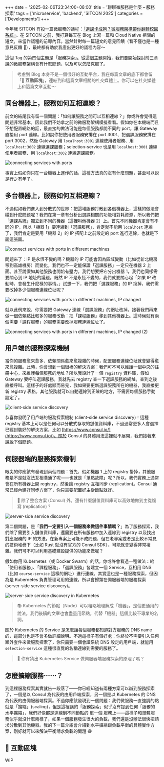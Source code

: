 +++
date = '2025-02-06T23:34:00+08:00'
title = '聊聊微服務是什麼 – 服務探索'
tags = ['microservice', 'backend', 'SITCON 2025']
categories = ['Developments']
+++

今年我 SITCON 有投一篇微服務的議程：[「選課卡成狗？微服務架構帶你翻轉校園系統」](https://sitcon.org/2025/agenda/a03517/)。在 SITCON 之前，我打算每天在 Blog 上寫一篇和 Cloud Native 相關的短文，來當作議程的前導內容。當然針對每一篇短文的意見回饋（看不懂也是一種意見反饋 🥺），最終都有助於我產出更好的議程內容～

這個 Tag 的第四個主題是「服務探索」。從這個主題開始，我們要開始探討前三章說的微服務架構會有什麼問題，以及可以怎麼克服了。

> 考慮到 Blog 本身不是一個很好的互動平台，我在每篇文章的底下都會留「**💬 互動區塊**」，連結到和這篇文章相關的社交媒體上。你可以在社交媒體上和這篇文章互動～

## 同台機器上，服務如何互相連線？

前文的結尾我有留一個問題：「如何讓服務之間可以互相連線？」你或許會覺得這問題非常基本，因此我們不妨拿之前的微服務架構模擬看看。假如你在本機端而且不想配置網路的話，最直接的做法可能是每個服務都開不同的 port，讓 Gateway 直接用 port 連線。比如說你把使用者服務安排在 port 3001、把選課服務安排在 port 3002，然後 Gateway 用 `localhost:3001` 連線使用者服務、用 `localhost:3002` 連線選課服務；selection-service 也是用 `localhost:3001` 連線使用者服務、用 `localhost:3002` 連線選課服務。

![connecting services with ports](https://assets.blog.pan93.com/microservice-service-discovery/connecting-services-with-ports.png)

事實上假如你只在一台機器上運作的話，這種方法真的沒有什麼問題，甚至可以說是行之有年了。

## 多台機器上，服務如何互相連線？

不過假如我們進入到分散式的世界：把這堆服務打散到各個機器上，這樣的做法會碰到什麼問題呢？我們在第一章有分析出選課相關的功能相對耗資源，所以我們把「選課系統」獨立到不同的機器（這裡叫他機器 2）上。首先不同機器肯定會有不同的 IP，所以「機器 1」要連線到「選課服務」，肯定就不能用 `localhost` 連線了，我們肯定是要用「機器 2」的 IP 搭配上之前設定的 port 進行連線，也就是下面這張圖。

![connect services with ports in different machines](https://assets.blog.pan93.com/microservice-service-discovery/connecting-services-with-ports-in-different-machines.png)

問題來了：IP 是永恆不變的嗎？機器的 IP 可能會因為區域變動（比如從新北機房移到高雄機房）而變化，我們也不一定能保證「選課服務」一定只在機器 2 上面。甚至說假如其他服務也開始有壓力，我們想要把它分出機器 1，我們也同樣需要關心到 IP 地址的議題。既然 IP 不是永恆不變的，我們就要關心起「如果 IP 改動時，會發生什麼樣的事情。」試想一下，我們把「選課服務」的 IP 換掉，我們需要改掉多少個服務連線位址呢？

![connecting services with ports in different machines, IP changed](https://assets.blog.pan93.com/microservice-service-discovery/connecting-services-with-ports-in-different-machines-ip-changed.png)

就以此例來說，你需要把 Gateway 連線「選課服務」的網址改掉。接著我們再來做一個依賴點比較多的服務改動：把「課程服務」移到其他機器上。這時候就有兩個需要「課程服務」的服務需要改掉服務連線位址了。

![connecting services with ports in different machines, IP changed (2)](https://assets.blog.pan93.com/microservice-service-discovery/connecting-services-with-ports-in-different-machines-ip-changed-2.png)

## 用戶端的服務探索機制

當你的服務愈來愈多、依賴關係愈來愈複雜的時候，配置服務連線位址就會變得愈來愈複雜。此時，你會想到一個很棒的解決方案：我們可不可以維護一個中央的註冊中心，來維護每個服務的地址？所以我設計了一個 `registry` 資料庫，假如 Gateway 要呼叫選課服務，我就先去 registry 查一下選課服務的網址，查到之後直接呼叫。這樣子的好處顯而易見，我如果要更新選課服務所在的機器，我直接更新 registry 表格，其他服務就可以自動連線到正確的地方，不需要每個服務手動設定了。

![client-side service discovery](https://assets.blog.pan93.com/microservice-service-discovery/client-side-service-discovery.png)

恭喜你發明了用戶端的服務探索機制 (client-side service discovery)！這種 registry 基本上可以是任何可以分散式存取的鍵值資料庫，不過通常更多人會選擇已經封裝好的解決方案，比如 [https://www.consul.io/](https://www.consul.io/)。關於 Consul 的具體用法這裡就不展開，我們接著來說說下個問題。

## 伺服器端的服務探索機制

眼尖的你應該有發現到兩個問題：首先，假如機器 1 上的 registry 掛掉，其他服務是不是就沒法互相溝通了呢——也就是「單點故障」呢？所以，我們實務上通常會在所有機器上開 registry，然後讓 registry 互相同步 (replication)。Consul 通常已經[內建好同步方案](https://ithelp.ithome.com.tw/articles/10233706)了，你只需要配置好主從節點就好。

> 🤔 除了整合方案 (Consul) 外，還有什麼鍵值資料庫可以高效地做到主從複寫 (replication)？

![server-side service discovery](https://assets.blog.pan93.com/microservice-service-discovery/server-side-service-discovery.png)

第二個問題，是「**我們一定要引入一個服務來做這件事情嗎？**」為了服務探索，我們除了需要引入鍵值資料庫，還需要在所有服務中加入連線到 registry 以及找出對應服務的 IP 的方法。在新專案上可能不成問題，但在老專案或者是比較不常見的技術堆疊下（比如 Rust 就沒有官方的 Consul SDK），可能就會變得非常複雜。我們可不可以利用基礎建設提供的功能來做呢？

假如你用 Kubernetes（或 Docker Swarm）的話，你或許會看過一種做法：給「使用者服務」、「課程服務」、「選課服務」各建立一個 Service，互相用 DNS（比如 `course-service` 這樣的網址）進行連線。其實這也是一種服務探索，但因為是 Kubernetes 負責管理可用的連線，所以會歸類在伺服器端的服務探索 (server-side service discovery)。

![server-side service discovery in Kubernetes](https://assets.blog.pan93.com/microservice-service-discovery/server-side-service-discovery-kubernetes.png)

> 📚 Kubernetes 的節點（Node）可以粗略地理解成「機器」，是個更通用的說法。我們後續的文章也會盡量用節點，代替「機器」這個比較不專業的名詞。

關於 Kubernetes 的 Service 是怎麼讓每個服務都知道對方服務的 DNS name 的，這部分也是不會多做詳細說明。不過這樣子有個好處：你終於不需要引入任何額外套件來做服務探索了，你只需要一個會讀系統 DNS 設定的用戶端，就能用 `selection-service` 這種很直覺的名稱連線到需要的服務了。

> 🤔 你有猜出 Kubernetes Service 做伺服器端服務探索的原理了嗎？

## 怎麼擴縮服務⋯⋯？

到這裡服務探索其實就告一段落了——你已經知道有兩種方案可以辦到服務探索了，一個是以 Consul 為代表的由用戶端探索，另一個是以 Kubernetes 的 DNS 為代表的由伺服器端探索。不過你應該發現到一個問題：我們微服務一直強調的點就是「擴縮」(scaling)，但是這裡講的「服務探索」似乎沒有提到任何「服務的水平擴縮」，我們好像都是連線到不同節點的 單一個 服務上——這樣子和單體服務似乎就沒什麼兩樣了，如果一個服務發生很大的負載，我們還是沒辦法很快把請求分散到其他機器。我的下一篇介紹會介紹到水平擴縮跟負載平衡的具體實作方案，剛好就可以來解決平衡請求負載的問題 😄

## 💬 互動區塊

WIP
